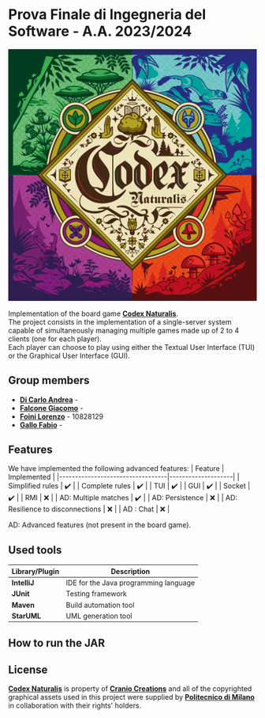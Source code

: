 # Prova Finale di Ingegneria del Software - A.A. 2023/2024
![alt text](CodexNaturalis/resources/Logo.png)

Implementation of the board game [**Codex Naturalis**](https://www.craniocreations.it/prodotto/codex-naturalis).<br>
The project consists in the implementation of a single-server system capable of simultaneously managing multiple games made up of 2 to 4 clients (one for each player).<br>
Each player can choose to play using either the Textual User Interface (TUI) or the Graphical User Interface (GUI).

## Group members

- [__Di Carlo Andrea__](https://github.com/AndreaDiC11) - 
- [__Falcone Giacomo__](https://github.com/giacomofalcone) - 
- [__Foini Lorenzo__](https://github.com/LorenzoFoini) - 10828129
- [__Gallo Fabio__](https://github.com/fabiogallo01) - 

## Features
We have implemented  the following advanced features:
| Feature                          | Implemented        |
|----------------------------------|--------------------|
| Simplified rules                 | :heavy_check_mark: |
| Complete rules                   | :heavy_check_mark: |
| TUI                              | :heavy_check_mark: |
| GUI                              | :heavy_check_mark: |
| Socket                           | :heavy_check_mark: |
| RMI                              | :x:                |
| AD: Multiple matches             | :heavy_check_mark: |
| AD: Persistence                  | :x:                |
| AD: Resilience to disconnections | :x:                |
| AD : Chat                        | :x:                |

AD: Advanced features (not present in the board game).

## Used tools

| Library/Plugin  | Description                                      |
|-----------------|--------------------------------------------------|
| __IntelliJ__    | IDE for the Java programming language            |
| __JUnit__       | Testing framework                                |
| __Maven__       | Build automation tool                            |
| __StarUML__     | UML generation tool                              |

## How to run the JAR


## License

[**Codex Naturalis**] is property of [**Cranio Creations**] and all of the copyrighted graphical assets used in this project were supplied by [**Politecnico di Milano**] in collaboration with their rights' holders.

[**Codex Naturalis**]:https://www.craniocreations.it/prodotto/codex-naturalis
[**Cranio Creations**]: https://www.craniocreations.it/
[**Politecnico di Milano**]: https://www.polimi.it/
